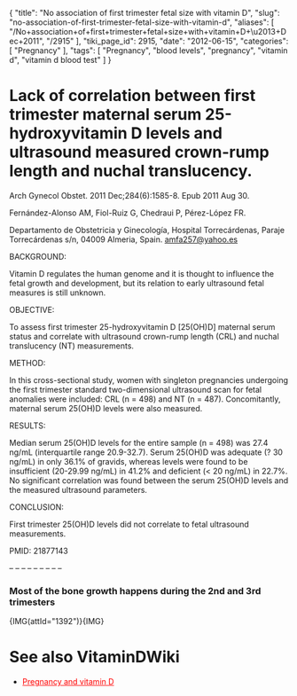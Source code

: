 {
    "title": "No association of first trimester fetal size with vitamin D",
    "slug": "no-association-of-first-trimester-fetal-size-with-vitamin-d",
    "aliases": [
        "/No+association+of+first+trimester+fetal+size+with+vitamin+D+\u2013+Dec+2011",
        "/2915"
    ],
    "tiki_page_id": 2915,
    "date": "2012-06-15",
    "categories": [
        "Pregnancy"
    ],
    "tags": [
        "Pregnancy",
        "blood levels",
        "pregnancy",
        "vitamin d",
        "vitamin d blood test"
    ]
}


# Lack of correlation between first trimester maternal serum 25-hydroxyvitamin D levels and ultrasound measured crown-rump length and nuchal translucency.

Arch Gynecol Obstet. 2011 Dec;284(6):1585-8. Epub 2011 Aug 30.

Fernández-Alonso AM, Fiol-Ruiz G, Chedraui P, Pérez-López FR.

Departamento de Obstetricia y Ginecología, Hospital Torrecárdenas, Paraje Torrecárdenas s/n, 04009 Almeria, Spain. amfa257@yahoo.es

BACKGROUND:

Vitamin D regulates the human genome and it is thought to influence the fetal growth and development, but its relation to early ultrasound fetal measures is still unknown.

OBJECTIVE:

To assess first trimester 25-hydroxyvitamin D <span>[25(OH)D]</span> maternal serum status and correlate with ultrasound crown-rump length (CRL) and nuchal translucency (NT) measurements.

METHOD:

In this cross-sectional study, women with singleton pregnancies undergoing the first trimester standard two-dimensional ultrasound scan for fetal anomalies were included: CRL (n = 498) and NT (n = 487). Concomitantly, maternal serum 25(OH)D levels were also measured.

RESULTS:

Median serum 25(OH)D levels for the entire sample (n = 498) was 27.4 ng/mL (interquartile range 20.9-32.7). Serum 25(OH)D was adequate (? 30 ng/mL) in only 36.1% of gravids, whereas levels were found to be insufficient (20-29.99 ng/mL) in 41.2% and deficient (< 20 ng/mL) in 22.7%. No significant correlation was found between the serum 25(OH)D levels and the measured ultrasound parameters.

CONCLUSION:

First trimester 25(OH)D levels did not correlate to fetal ultrasound measurements.

PMID: 21877143

– – – – – – – – – 

### Most of the bone growth happens during the 2nd and 3rd trimesters

{IMG(attId="1392")}{IMG}

# See also VitaminDWiki

* <a href="/posts/pregnancy-and-vitamin-d" style="color: red; text-decoration: underline;" title="This link has an unknown page_id: 816">Pregnancy and vitamin D</a>